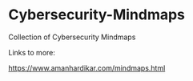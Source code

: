 # Cybersecurity-Mindmaps
Collection of Cybersecurity Mindmaps

Links to more:
  
  https://www.amanhardikar.com/mindmaps.html

